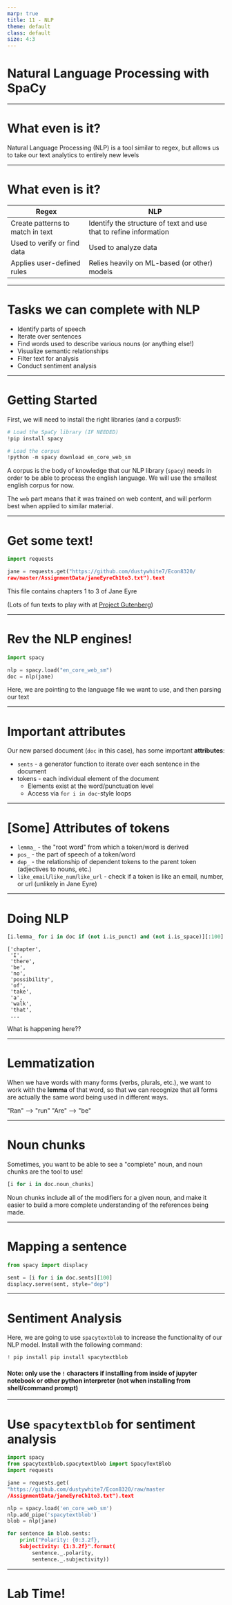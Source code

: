 ```yaml
---
marp: true
title: 11 - NLP
theme: default
class: default
size: 4:3
---
```


# Natural Language Processing with SpaCy

---

# What even is it?

Natural Language Processing (NLP) is a tool similar to regex, but allows us to take our text analytics to entirely new levels

---

# What even is it?

| Regex | NLP |
| --- | --- |
| Create patterns to match in text | Identify the structure of text and use that to refine information|
| Used to verify or find data | Used to analyze data |
| Applies user-defined rules | Relies heavily on ML-based (or other) models |

---

# Tasks we can complete with NLP

- Identify parts of speech
- Iterate over sentences
- Find words used to describe various nouns (or anything else!)
- Visualize semantic relationships
- Filter text for analysis
- Conduct sentiment analysis

---

# Getting Started

First, we will need to install the right libraries (and a corpus!):

```python
# Load the SpaCy library (IF NEEDED)
!pip install spacy

# Load the corpus
!python -m spacy download en_core_web_sm
```

A corpus is the body of knowledge that our NLP library (`spacy`) needs in order to be able to process the english language. We will use the smallest english corpus for now. 

The `web` part means that it was trained on web content, and will perform best when applied to similar material.

---

# Get some text!

```python
import requests

jane = requests.get("https://github.com/dustywhite7/Econ8320/
raw/master/AssignmentData/janeEyreCh1to3.txt").text
```

This file contains chapters 1 to 3 of Jane Eyre

(Lots of fun texts to play with at [Project Gutenberg](https://www.gutenberg.org/browse/scores/top))

---

# Rev the NLP engines!

```python
import spacy

nlp = spacy.load("en_core_web_sm")
doc = nlp(jane)
```

Here, we are pointing to the language file we want to use, and then parsing our text

---

# Important attributes

Our new parsed document (`doc` in this case), has some important **attributes**:

- `sents` - a generator function to iterate over each sentence in the document
- tokens - each individual element of the document
    - Elements exist at the word/punctuation level
    - Access via `for i in doc`-style loops

---

# [Some] Attributes of tokens
- `lemma_` - the "root word" from which a token/word is derived
- `pos_` - the part of speech of a token/word
- `dep_` - the relationship of dependent tokens to the parent token (adjectives to nouns, etc.)
- `like_email`/`like_num`/`like_url` - check if a token is like an email, number, or url (unlikely in Jane Eyre)

---


# Doing NLP

```python
[i.lemma_ for i in doc if (not i.is_punct) and (not i.is_space)][:100]
```

```
['chapter',
 'I',
 'there',
 'be',
 'no',
 'possibility',
 'of',
 'take',
 'a',
 'walk',
 'that',
 ...
```

What is happening here??

---

# Lemmatization

When we have words with many forms (verbs, plurals, etc.), we want to work with the **lemma** of that word, so that we can recognize that all forms are actually the same word being used in different ways.

"Ran" --> "run"
"Are" --> "be"

---

# Noun chunks

Sometimes, you want to be able to see a "complete" noun, and noun chunks are the tool to use!

```python
[i for i in doc.noun_chunks]
```

Noun chunks include all of the modifiers for a given noun, and make it easier to build a more complete understanding of the references being made.

---

# Mapping a sentence

```python
from spacy import displacy

sent = [i for i in doc.sents][100]
displacy.serve(sent, style="dep")
```

---

# Sentiment Analysis

Here, we are going to use `spacytextblob` to increase the functionality of our NLP model. Install with the following command:

```python
! pip install pip install spacytextblob
```
#### Note: only use the `!` characters if installing from inside of jupyter notebook or other python interpreter (not when installing from shell/command prompt)


---

# Use `spacytextblob` for sentiment analysis

```python
import spacy
from spacytextblob.spacytextblob import SpacyTextBlob
import requests

jane = requests.get(
"https://github.com/dustywhite7/Econ8320/raw/master
/AssignmentData/janeEyreCh1to3.txt").text

nlp = spacy.load('en_core_web_sm')
nlp.add_pipe('spacytextblob')
blob = nlp(jane)

for sentence in blob.sents:
    print("Polarity: {0:3.2f}, 
    Subjectivity: {1:3.2f}".format(
        sentence._.polarity, 
        sentence._.subjectivity))
```

---

# Lab Time!